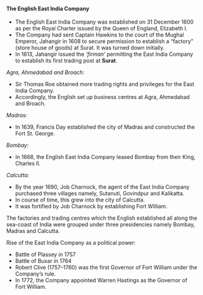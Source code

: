 
#### The English East India Company
* The English East India Company was  established on 31 December 1600 as per the Royal Charter issued by the Queen of England, Elizabeth I.
* The Company had sent Captain Hawkins to the court of the Mughal Emperor, Jahangir in 1608 to secure permission to establish a “factory” (store house of goods) at Surat. It was turned down initially.
* In 1613, Jahangir issued the _'firman'_ permitting the East India Company to establish its first trading post at __Surat__.

_Agra, Ahmedabad and Broach:_
* Sir Thomas Roe obtained more trading rights and privileges for the East India Company.
* Accordingly, the English set up business centres at Agra, Ahmedabad and Broach.

_Madras:_
* In 1639, Francis Day established the city of Madras and constructed the Fort St. George.

_Bombay:_
* In 1668, the English East India Company leased Bombay from their King, Charles II.

_Calcutta:_
* By the year 1690, Job Charnock, the agent of the East India Company purchased three villages namely, Sutanuti, Govindpur and Kalikatta.
* In course of time, this grew into the city of Calcutta.
* It was fortified by Job Charnock by establishing Fort William.

The factories and trading centres which the English established all along the sea-coast of India were grouped under three presidencies namely Bombay, Madras and Calcutta.

Rise of the East India Company as a political power:
* Battle of Plassey in 1757
* Battle of Buxar in 1764
* Robert Clive (1757–1760) was the first Governor of Fort William under the Company’s rule.
* In 1772, the Company appointed Warren Hastings as the Governor of Fort William.
